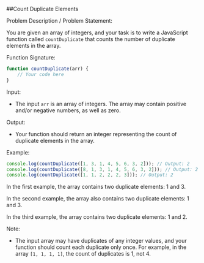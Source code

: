 ##Count Duplicate Elements

Problem Description / Problem Statement:

You are given an array of integers, and your task is to write a JavaScript function called `countDuplicate` that counts the number of duplicate elements in the array.

Function Signature:

```javascript
function countDuplicate(arr) {
	// Your code here
}
```

Input:

-   The input `arr` is an array of integers. The array may contain positive and/or negative numbers, as well as zero.

Output:

-   Your function should return an integer representing the count of duplicate elements in the array.

Example:

```javascript
console.log(countDuplicate([1, 3, 1, 4, 5, 6, 3, 2])); // Output: 2
console.log(countDuplicate([8, 1, 3, 1, 4, 5, 6, 3, 2])); // Output: 2
console.log(countDuplicate([1, 1, 2, 2, 2, 3])); // Output: 2
```

In the first example, the array contains two duplicate elements: 1 and 3.

In the second example, the array also contains two duplicate elements: 1 and 3.

In the third example, the array contains two duplicate elements: 1 and 2.

Note:

-   The input array may have duplicates of any integer values, and your function should count each duplicate only once. For example, in the array `[1, 1, 1, 1]`, the count of duplicates is 1, not 4.
